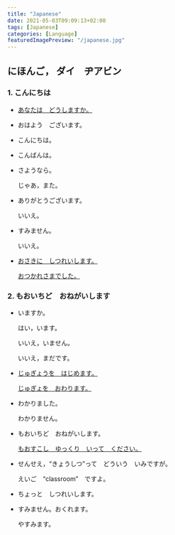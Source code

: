 ```yaml
---
title: "Japanese"
date: 2021-05-03T09:09:13+02:00
tags: [Japanese]
categories: [Language]
featuredImagePreview: "/japanese.jpg"
---
```


## にほんご， ダイ　ヂアビン

### 1. こんにちは

+ <u>あなたは　どうしますか。</u>

+ おはよう　ございます。

+ こんにちは。

+ こんばんは。

+ さようなら。

    じゃあ，また。

+ ありがとうございます。

    いいえ。

+ すみません。

    いいえ。

+ <u>おさきに　しつれいします。</u>

    <u>おつかれさまでした。</u>

### 2. もおいちど　おねがいします

+ いますか。

    はい，います。

    いいえ，いません。

    いいえ，まだです。

+ <u>じゅぎょうを　はじめます。</u>

    <u>じゅぎょを　おわります。</u>

+ わかりました。

    わかりません。

+ もおいちど　おねがいします。

    <u>もおすこし　ゆっくり　いって　ください。</u>

+ せんせえ，“きょうしつ”って　どういう　いみですが。

    えいご　“classroom”　ですよ。

+ ちょっと　しつれいします。

+ すみません。おくれます。

    やすみます。
